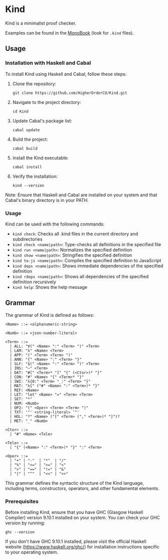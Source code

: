 # Kind

Kind is a minimalist proof checker.

Examples can be found in the [MonoBook](https://github.com/HigherOrderCO/MonoBook) (look for `.kind` files).

## Usage

### Installation with Haskell and Cabal

To install Kind using Haskell and Cabal, follow these steps:

1. Clone the repository:
   ```
   git clone https://github.com/HigherOrderCO/Kind.git
   ```

2. Navigate to the project directory:
   ```
   cd Kind
   ```

3. Update Cabal's package list:
   ```
   cabal update
   ```

4. Build the project:
   ```
   cabal build
   ```

5. Install the Kind executable:
   ```
   cabal install
   ```

6. Verify the installation:
   ```
   kind --version
   ```

Note: Ensure that Haskell and Cabal are installed on your system and that Cabal's binary directory is in your PATH.

### Usage

Kind can be used with the following commands:

- `kind check`: Checks all .kind files in the current directory and subdirectories
- `kind check <name|path>`: Type-checks all definitions in the specified file
- `kind run <name|path>`: Normalizes the specified definition
- `kind show <name|path>`: Stringifies the specified definition
- `kind to-js <name|path>`: Compiles the specified definition to JavaScript
- `kind deps <name|path>`: Shows immediate dependencies of the specified definition
- `kind rdeps <name|path>`: Shows all dependencies of the specified definition recursively
- `kind help`: Shows the help message


## Grammar

The grammar of Kind is defined as follows:

```
<Name> ::= <alphanumeric-string>

<Numb> ::= <json-number-literal>

<Term> ::=
  | ALL: "∀(" <Name> ":" <Term> ")" <Term>
  | LAM: "λ" <Name> <Term>
  | APP: "(" <Term> <Term> ")"
  | ANN: "{" <Name> ":" <Term> "}"
  | SLF: "$(" <Name> ":" <Term> ")" <Term>
  | INS: "~" <Term>
  | DAT: "#[" <Term>* "]" "{" (<Ctor>)* "}"
  | CON: "#" <Name> "{" <Term>* "}"
  | SWI: "λ{0:" <Term> "_:" <Term> "}"
  | MAT: "λ{" ("#" <Name> ":" <Term>)* "}"
  | REF: <Name>
  | LET: "let" <Name> "=" <Term> <Term>
  | SET: "*"
  | NUM: <Numb>
  | OP2: "(" <Oper> <Term> <Term> ")"
  | TXT: '"' <string-literal> '"'
  | HOL: "?" <Name> ("[" <Term> ("," <Term>)* "]")?
  | MET: "_" <Numb>

<Ctor> ::=
  | "#" <Name> <Tele>

<Tele> ::=
  | "{" (<Name> ":" <Term>)* "}" ":" <Term>

<Oper> ::=
  | "+" | "-"  | "*"  | "/"
  | "%" | "<=" | ">=" | "<"
  | ">" | "==" | "!=" | "&"
  | "|" | "^"  | "<<" | ">>"
```

This grammar defines the syntactic structure of the Kind language, including terms, constructors, operators, and other fundamental elements.


### Prerequisites

Before installing Kind, ensure that you have GHC (Glasgow Haskell Compiler) version 9.10.1 installed on your system. You can check your GHC version by running:

```
ghc --version
```

If you don't have GHC 9.10.1 installed, please visit the official Haskell website (https://www.haskell.org/ghc/) for installation instructions specific to your operating system.

